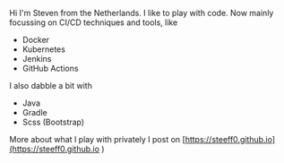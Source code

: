 Hi I'm Steven from the Netherlands. I like to play with code. Now mainly focussing on CI/CD techniques and tools, like
- Docker
- Kubernetes
- Jenkins
- GitHub Actions

I also dabble a bit with
- Java
- Gradle
- Scss (Bootstrap)

More about what I play with privately I post on [https://steeff0.github.io](https://steeff0.github.io )

<!--
Hi there 👋
**Steeff0/Steeff0** is a ✨ _special_ ✨ repository because its `README.md` (this file) appears on your GitHub profile.

Here are some ideas to get you started:

- 🔭 I’m currently working on ...
- 🌱 I’m currently learning ...
- 👯 I’m looking to collaborate on ...
- 🤔 I’m looking for help with ...
- 💬 Ask me about ...
- 📫 How to reach me: ...
- 😄 Pronouns: ...
- ⚡ Fun fact: ...
-->
